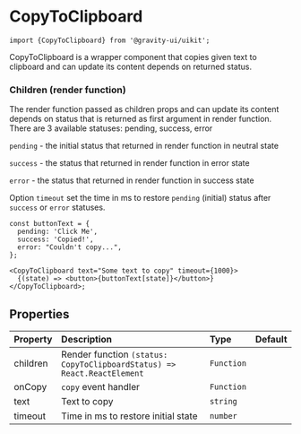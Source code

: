 <!--GITHUB_BLOCK-->

# CopyToClipboard

<!--/GITHUB_BLOCK-->

```tsx
import {CopyToClipboard} from '@gravity-ui/uikit';
```

CopyToClipboard is a wrapper component that copies given text to clipboard and can update its content depends on returned status.

### Children (render function)

The render function passed as children props and can update its content depends on status that is returned as first argument in render function.
There are 3 available statuses: pending, success, error

`pending` - the initial status that returned in render function in neutral state

`success` - the status that returned in render function in error state

`error` - the status that returned in render function in success state

Option `timeout` set the time in ms to restore `pending` (initial) status after `success` or `error` statuses.

<!--LANDING_BLOCK

<ExampleBlock
    code={`
        const buttonText = {
            pending: 'Click Me',
            success: 'Copied!',
            error: "Couldn't copy...",
        };

        return (
            <CopyToClipboard timeout={500} text="Some text to copy" timeout={1000}>
                {(state) => <Button view="normal" size="l">{buttonText[state]}</Button>}
            </CopyToClipboard>
        );
`}>
    <UIKit.CopyToClipboard text="Some text to copy" timeout={1000}>
        {(state) => <UIKit.Button view="normal" size="l">state</UIKit.Button>}
    </UIKit.CopyToClipboard>
</ExampleBlock>

LANDING_BLOCK-->

<!--GITHUB_BLOCK-->

```tsx
const buttonText = {
  pending: 'Click Me',
  success: 'Copied!',
  error: "Couldn't copy...",
};

<CopyToClipboard text="Some text to copy" timeout={1000}>
  {(state) => <button>{buttonText[state]}</button>}
</CopyToClipboard>;
```

<!--/GITHUB_BLOCK-->

## Properties

| Property | Description                                                             | Type       | Default |
| :------- | :---------------------------------------------------------------------- | :--------- | :------ |
| children | Render function `(status: CopyToClipboardStatus) => React.ReactElement` | `Function` |         |
| onCopy   | `copy` event handler                                                    | `Function` |         |
| text     | Text to copy                                                            | `string`   |         |
| timeout  | Time in ms to restore initial state                                     | `number`   |         |
